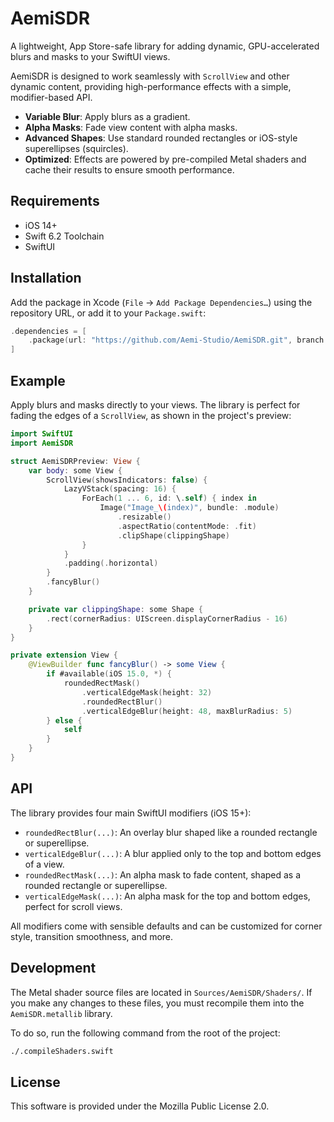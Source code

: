 # AemiSDR

A lightweight, App Store-safe library for adding dynamic, GPU-accelerated blurs and masks to your SwiftUI views.

AemiSDR is designed to work seamlessly with `ScrollView` and other dynamic content, providing high-performance effects with a simple, modifier-based API.

- **Variable Blur**: Apply blurs as a gradient.
- **Alpha Masks**: Fade view content with alpha masks.
- **Advanced Shapes**: Use standard rounded rectangles or iOS-style superellipses (squircles).
- **Optimized**: Effects are powered by pre-compiled Metal shaders and cache their results to ensure smooth performance.


## Requirements

- iOS 14+
- Swift 6.2 Toolchain
- SwiftUI


## Installation

Add the package in Xcode (`File` → `Add Package Dependencies…`) using the repository URL, or add it to your `Package.swift`:

```swift
.dependencies = [
    .package(url: "https://github.com/Aemi-Studio/AemiSDR.git", branch: "main")
]
```

## Example

Apply blurs and masks directly to your views. The library is perfect for fading the edges of a `ScrollView`, as shown in the project's preview:

```swift
import SwiftUI
import AemiSDR

struct AemiSDRPreview: View {
    var body: some View {
        ScrollView(showsIndicators: false) {
            LazyVStack(spacing: 16) {
                ForEach(1 ... 6, id: \.self) { index in
                    Image("Image_\(index)", bundle: .module)
                        .resizable()
                        .aspectRatio(contentMode: .fit)
                        .clipShape(clippingShape)
                }
            }
            .padding(.horizontal)
        }
        .fancyBlur()
    }

    private var clippingShape: some Shape {
        .rect(cornerRadius: UIScreen.displayCornerRadius - 16)
    }
}

private extension View {
    @ViewBuilder func fancyBlur() -> some View {
        if #available(iOS 15.0, *) {
            roundedRectMask()
                .verticalEdgeMask(height: 32)
                .roundedRectBlur()
                .verticalEdgeBlur(height: 48, maxBlurRadius: 5)
        } else {
            self
        }
    }
}
```

## API

The library provides four main SwiftUI modifiers (iOS 15+):

- `roundedRectBlur(...)`: An overlay blur shaped like a rounded rectangle or superellipse.
- `verticalEdgeBlur(...)`: A blur applied only to the top and bottom edges of a view.
- `roundedRectMask(...)`: An alpha mask to fade content, shaped as a rounded rectangle or superellipse.
- `verticalEdgeMask(...)`: An alpha mask for the top and bottom edges, perfect for scroll views.

All modifiers come with sensible defaults and can be customized for corner style, transition smoothness, and more.


## Development

The Metal shader source files are located in `Sources/AemiSDR/Shaders/`. If you make any changes to these files, you must recompile them into the `AemiSDR.metallib` library.

To do so, run the following command from the root of the project:

```sh
./.compileShaders.swift
```


## License

This software is provided under the Mozilla Public License 2.0.
